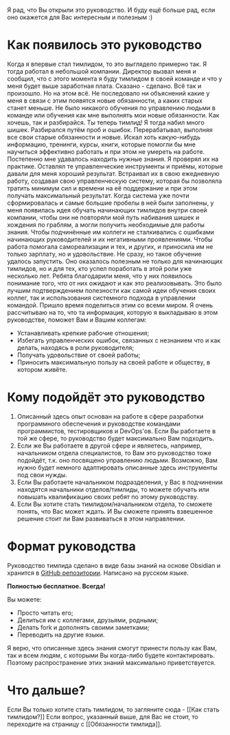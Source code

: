 Я рад, что Вы открыли это руководство.
И буду ещё больше рад, если оно окажется для Вас интересным и полезным :)
# Как появилось это руководство
Когда я впервые стал тимлидом, то это выглядело примерно так. Я тогда работал в небольшой компании. Директор вызвал меня и сообщил, что с этого момента я буду тимлидом в своей команде и что у меня будет выше заработная плата. Сказано - сделано. Всё так и произошло.
Но на этом всё. Не последовало ни объяснений какие у меня в связи с этим появятся новые обязанности, а каких старых станет меньше. Не было никакого обучения по управлению людьми в команде или обучения как мне выполнять мои новые обязанности. Как хочешь, так и разбирайся. Ты теперь тимлид!
Я тогда набил много шишек. Разбирался путём проб и ошибок. Перерабатывал, выполняя все свои старые обязанности и новые. Искал хоть какую-нибудь информацию, тренинги, курсы, книги, которые помогли бы мне научиться эффективно работать и при этом не умереть на работе.
Постепенно мне удавалось находить нужные знания. Я проверял их на практике. Оставлял те управленческие инструменты и приёмы, которые давали для меня хороший результат. Встраивал их в свою ежедневную работу, создавая свою управленческую систему, которая бы позволяла тратить минимум сил и времени на её поддержание и при этом получать максимальный результат.
Когда система уже почти сформировалась и самые большие пробелы в ней были заполнены, у меня появилась идея обучать начинающих тимлидов внутри своей компании, чтобы они не повторяли мой путь набивания шишек и хождения по граблям, а могли получить необходимые для работы знания. Чтобы подчинённые им коллеги не сталкивались с ошибками начинающих руководителей и их негативными проявлениями. Чтобы работа помогала самореализации и тех, и других, и приносила им не только зарплату, но и удовольствие.
Не сразу, но такое обучение удалось запустить. Оно оказалось полезным не только для начинающих тимлидов, но и для тех, кто успел поработать в этой роли уже несколько лет. Ребята благодарили меня, что у них появилось понимание того, что от них ожидают и как это реализовывать. Это было лучшим подтверждением полезности как самой идеи обучения своих коллег, так и использования системного подхода в управлении командой.
Пришло время поделиться этим со всеми миром. Я очень рассчитываю на то, что та информация, которую я выкладываю в этом руководстве, поможет Вам и Вашим коллегам:
- Устанавливать крепкие рабочие отношения;
- Избегать управленческих ошибок, связанных с незнанием что и как делать, находясь в роли руководителя;
- Получать удовольствие от своей работы;
- Приносить максимальную пользу на своей работе и обществу, в котором живёте.
# Кому подойдёт это руководство
1. Описанный здесь опыт основан на работе в сфере разработки программного обеспечения и руководстве командами программистов, тестировщиков и DevOps'ов. Если Вы работаете в той же сфере, то руководство будет максимально Вам подходить.
2. Если же Вы работаете в другой сфере и являетесь, например, начальником отдела специалистов, то Вам это руководство тоже подойдёт, т.к. оно посвящено управлению людьми. Возможно, Вам нужно будет немного адаптировать описанные здесь инструменты под свои нужды.
3. Если Вы работаете начальником подразделения, у Вас в подчинении находятся начальники отделов/тимлиды, то можете обучать или повышать квалификацию своих ребят по этому руководству.
4. Если Вы хотите стать тимлидом/начальником отдела, то сможете понять, что Вас может ждать. И Вы сможете принять взвешенное решение стоит ли Вам развиваться в этом направлении.
# Формат руководства
Руководство тимлида сделано в виде базы знаний на основе Obsidian и хранится в [GitHub репозитории](https://github.com/oinsio/teamlead-handbook).
Написано на русском языке.

**Полностью бесплатное. Всегда!**

Вы можете:
- Просто читать его;
- Делиться им с коллегами, друзьями, родными;
- Делать fork и дополнять своими заметками;
- Переводить на другие языки.

Я верю, что описанные здесь знания смогут принести пользу как Вам, так и всем людям, с которыми Вы когда-либо будете контактировать. Поэтому распространение этих знаний максимально приветствуется.
# Что дальше?
Если Вы только хотите стать тимлидом, то загляните сюда - [[Как стать тимлидом?]]
Если вопрос, указанный выше, для Вас не стоит, то переходите на страницу с [[Обязанности тимлида]].